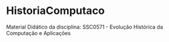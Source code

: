 # HistoriaComputaco
Material Didático da disciplina: SSC0571 - Evolução Histórica da Computação e Aplicações
